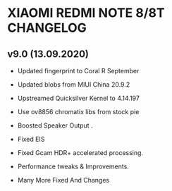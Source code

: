 # XIAOMI REDMI NOTE 8/8T CHANGELOG

## v9.0 (13.09.2020)
- Updated fingerprint to Coral R September

- Updated blobs from MIUI China 20.9.2

- Upstreamed Quicksilver Kernel to 4.14.197

- Use ov8856 chromatix libs from stock pie 

- Boosted Speaker Output  .

- Fixed EIS 

- Fixed Gcam HDR+ accelerated processing. 

- Performance tweaks & Improvements.

- Many More Fixed And Changes


